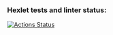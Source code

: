 ### Hexlet tests and linter status:
[![Actions Status](https://github.com/Alex-Volo/layout-designer-project-58/actions/workflows/hexlet-check.yml/badge.svg)](https://github.com/Alex-Volo/layout-designer-project-58/actions)